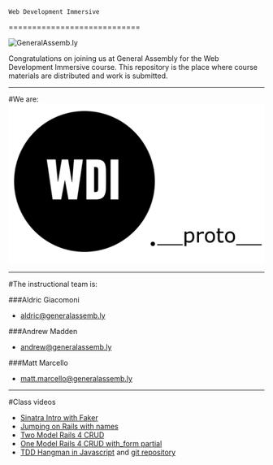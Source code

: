 	Web Development Immersive
============================

![](https://github.com/generalassembly/ga-ruby-on-rails-for-devs/raw/master/images/ga.png "GeneralAssemb.ly")

Congratulations on joining us at General Assembly for the Web Development Immersive course.  This repository is the place where course materials are distributed and work is submitted.

---

#We are: 
![image](./WDIProto.png)

---

#The instructional team is:

###Aldric Giacomoni
* <aldric@generalassemb.ly>

###Andrew Madden
* <andrew@generalassemb.ly>


###Matt Marcello 
* <matt.marcello@generalassemb.ly>

---
#Class videos
- [Sinatra Intro with Faker](http://youtu.be/sFkCGassvoQ)
- [Jumping on Rails with names](http://youtu.be/2JJvp-OI39w)
- [Two Model Rails 4 CRUD](http://youtu.be/u4V4uPb9K2A)
- [One Model Rails 4 CRUD with_form partial](http://youtu.be/m8ssT1G2Gtg)
- [TDD Hangman in Javascript](http://www.youtube.com/playlist?list=PLb_aHcWo1ZgL7d57z7jsshrYQlmZZJ10C) and [git repository](https://github.com/Trevoke/tdd-js-hangman)






